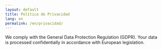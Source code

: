 ```yaml
---
layout: default
title: Política de Privacidad
lang: en
permalink: /en/privacidad/
---
```


We comply with the General Data Protection Regulation (GDPR). Your data is processed confidentially in accordance with European legislation.